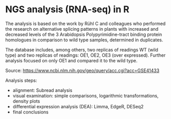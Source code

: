 # NGS analysis (RNA-seq) in R
The analysis is based on the work by Rühl C and colleagues who performed the research on alternative splicing patterns in plants with increased and decreased levels of the 3 Arabidopsis Polypyrimidine-tract binding protein homologues in comparison to wild type samples, determined in duplicates.

The database includes, among others, two replicas of readings WT (wild type) and two replicas of readings: OE1, OE2, OE3 (over expressed). Further analysis focused on only OE1 and compared it to the wild type.

Source: https://www.ncbi.nlm.nih.gov/geo/query/acc.cgi?acc=GSE41433

Analysis steps:
- alignment: Subread analysis
- visual examination: simple comparisons, logarithmic transformations, density plots
- differential expression analysis (DEA): Limma, EdgeR, DESeq2
- final conclusions
